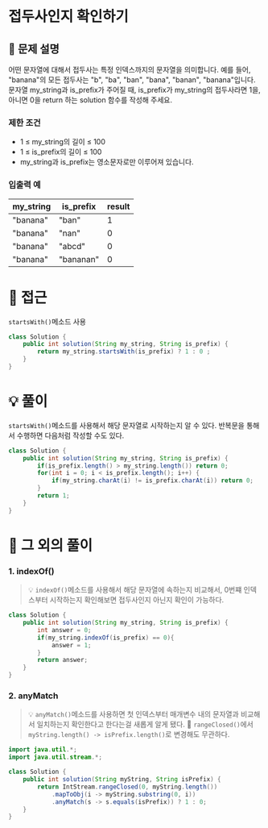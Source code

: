 # 접두사인지 확인하기

## 📌 문제 설명

어떤 문자열에 대해서 접두사는 특정 인덱스까지의 문자열을 의미합니다. 예를 들어, "banana"의 모든 접두사는 "b", "ba", "ban", "bana", "banan", "banana"입니다.
문자열 my_string과 is_prefix가 주어질 때, is_prefix가 my_string의 접두사라면 1을, 아니면 0을 return 하는 solution 함수를 작성해 주세요.

### 제한 조건

- 1 ≤ my_string의 길이 ≤ 100
- 1 ≤ is_prefix의 길이 ≤ 100
- my_string과 is_prefix는 영소문자로만 이루어져 있습니다.

### 입출력 예

| my_string | is_prefix | result |
| --------- | --------- | ------ |
| "banana"  | "ban"     | 1      |
| "banana"  | "nan"     | 0      |
| "banana"  | "abcd"    | 0      |
| "banana"  | "bananan" | 0      |

# 🧐 접근

`startsWith()`메소드 사용

```java
class Solution {
    public int solution(String my_string, String is_prefix) {
        return my_string.startsWith(is_prefix) ? 1 : 0 ;
    }
}
```

# 💡 풀이

`startsWith()`메소드를 사용해서 해당 문자열로 시작하는지 알 수 있다.
반복문을 통해서 수행하면 다음처럼 작성할 수도 있다.

```java
class Solution {
    public int solution(String my_string, String is_prefix) {
        if(is_prefix.length() > my_string.length()) return 0;
        for(int i = 0; i < is_prefix.length(); i++) {
            if(my_string.charAt(i) != is_prefix.charAt(i)) return 0;
        }
        return 1;
    }
}
```

# 📘 그 외의 풀이

### 1. indexOf()

> 💡 `indexOf()`메소드를 사용해서 해당 문자열에 속하는지 비교해서, 0번쨰 인덱스부터 시작하는지 확인해보면 접두사인지 아닌지 확인이 가능하다.

```java
class Solution {
    public int solution(String my_string, String is_prefix) {
        int answer = 0;
        if(my_string.indexOf(is_prefix) == 0){
            answer = 1;
        }
        return answer;
    }
}
```

###  2. anyMatch

> 💡 `anyMatch()`메소드를 사용하면 첫 인덱스부터 매개변수 내의 문자열과 비교해서 일치하는지 확인한다고 한다는걸 새롭게 알게 됐다.
> 🎉 `rangeClosed()`에서 `myString.length() -> isPrefix.length()`로 변경해도 무관하다.

```java
import java.util.*;
import java.util.stream.*;

class Solution {
    public int solution(String myString, String isPrefix) {
        return IntStream.rangeClosed(0, myString.length())
            .mapToObj(i -> myString.substring(0, i))
            .anyMatch(s -> s.equals(isPrefix)) ? 1 : 0;
    }
}
```